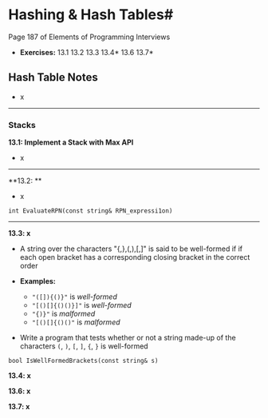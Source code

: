 # Hashing & Hash Tables#
Page 187 of Elements of Programming Interviews

*   **Exercises:** 13.1 13.2 13.3 13.4* 13.6 13.7*

## Hash Table Notes ##

*   x


---

### Stacks ###

**13.1: Implement a Stack with Max API**

*   x


---

**13.2: **

*   x

`int EvaluateRPN(const string& RPN_expressi1on)`

---

**13.3: x**

*   A string over the characters  "{,},(,),[,]" is said to be well-formed if if each open bracket has a corresponding closing bracket in the correct order

*   **Examples:**
    *   `"([]){()}"` is _well-formed_
    *   `"[()[]{()()}]"` is _well-formed_
    *   `"{)}"` is _malformed_
    *   `"[()[]{()()"` is _malformed_

*   Write a program that tests whether or not a string made-up of the characters `(`, `)`, `[`, `]`, `{`, `}` is well-formed

`bool IsWellFormedBrackets(const string& s)`


**13.4: x**

**13.6: x**  

**13.7: x** 